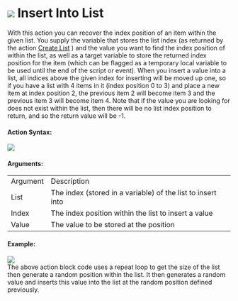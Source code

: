 #  ![](https://gms.magecorn.com/Manual/assets/Images/Scripting_Reference/Drag_And_Drop/Reference/Data_Structures/i_DS_Insert_Into_List.png) Insert Into List

With this action you can recover the index position of an item within
the given list. You supply the variable that stores the list index (as
returned by the action [Create List](Create_List) ) and the value
you want to find the index position of within the list, as well as a
target variable to store the returned index position for the item (which
can be flagged as a temporary local variable to be used until the end of
the script or event). When you insert a value into a list, all indices
above the given index for inserting will be moved up one, so if you have
a list with 4 items in it (index position 0 to 3) and place a new item
at index position 2, the previous item 2 will become item 3 and the
previous item 3 will become item 4. Note that if the value you are
looking for does not exist within the list, then there will be no list
index position to return, and so the return value will be -1.

#### Action Syntax:

  
![](https://gms.magecorn.com/Manual/assets/Images/Scripting_Reference/Drag_And_Drop/Reference/Data_Structures/a_DS_Insert_Into_List.png)  

#### Arguments:

|          |                                                             |
|----------|-------------------------------------------------------------|
| Argument | Description                                                 |
| List     | The index (stored in a variable) of the list to insert into |
| Index    | The index position within the list to insert a value        |
| Value    | The value to be stored at the position                      |

#### Example:

  
![](https://gms.magecorn.com/Manual/assets/Images/Scripting_Reference/Drag_And_Drop/Reference/Data_Structures/e_DS_Insert_Into_List.png)  
The above action block code uses a repeat loop to get the size of the
list then generate a random position within the list. It then generates
a random value and inserts this value into the list at the random
position defined previously.
